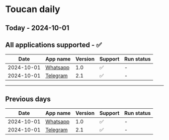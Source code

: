 # Toucan daily
## Today - 2024-10-01

## All applications supported - ✅
| Date | App name | Version | Support | Run status |
|------|----------|---------|---------|------------|
| 2024-10-01 | [Whatsapp](Whatsapp/README.md) | 1.0 | ✅ | - |
| 2024-10-01 | [Telegram](Telegram/README.md) | 2.1 | ✅ | - |

__________
## Previous days

| Date | App name | Version | Support | Run status |
|------|----------|---------|---------|------------|
| 2024-10-01 | [Whatsapp](Whatsapp/README.md) | 1.0 | ✅ | - |
| 2024-10-01 | [Telegram](Telegram/README.md) | 2.1 | ✅ | - |
